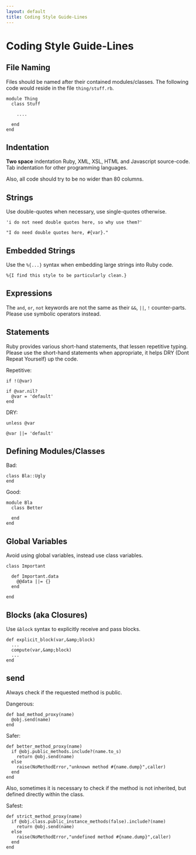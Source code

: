 ```yaml
---
layout: default
title: Coding Style Guide-Lines
---
```


Coding Style Guide-Lines
========================

File Naming
-----------

Files should be named after their contained modules/classes.
The following code would reside in the file `thing/stuff.rb`.

    module Thing
      class Stuff

        ....

      end
    end

Indentation
-----------

**Two space** indentation Ruby, XML, XSL, HTML and Javascript source-code.
Tab indentation for other programming languages.

Also, all code should try to be no wider than 80 columns.

Strings
-------

Use double-quotes when necessary, use single-quotes otherwise.

    'i do not need double quotes here, so why use them?'

    "I do need double quotes here, #{var}."

Embedded Strings
----------------

Use the `%{...}` syntax when embedding large strings into Ruby code.

    %{I find this style to be particularly clean.}

Expressions
-----------

The `and`, `or`, `not` keywords are not the same as their `&&`, `||`, `!`
counter-parts. Please use symbolic operators instead.

Statements
----------

Ruby provides various short-hand statements, that lessen repetitive typing.
Please use the short-hand statements
when appropriate, it helps DRY (Dont Repeat Yourself) up the code.

Repetitive:

    if !(@var)

    if @var.nil?
      @var = 'default'
    end

DRY:

    unless @var

    @var ||= 'default'

Defining Modules/Classes
------------------------

Bad:

    class Bla::Ugly
    end

Good:

    module Bla
      class Better

      end
    end

Global Variables
----------------

Avoid using global variables, instead use class variables.

    class Important
      
      def Important.data
        @@data ||= {}
      end
      
    end

Blocks (aka Closures)
---------------------

Use `&block` syntax to explicitly receive and pass blocks.

    def explicit_block(var,&amp;block)
      ...
      compute(var,&amp;block)
      ...
    end

send
----

Always check if the requested method is public.

Dangerous:

    def bad_method_proxy(name)
      @obj.send(name)
    end

Safer:

    def better_method_proxy(name)
      if @obj.public_methods.include?(name.to_s)
        return @obj.send(name)
      else
        raise(NoMethodError,"unknown method #{name.dump}",caller)
      end
    end

Also, sometimes it is necessary to check if the method is not inherited,
but defined directly within the class.

Safest:

    def strict_method_proxy(name)
      if @obj.class.public_instance_methods(false).include?(name)
        return @obj.send(name)
      else
        raise(NoMethodError,"undefined method #{name.dump}",caller)
      end
    end

